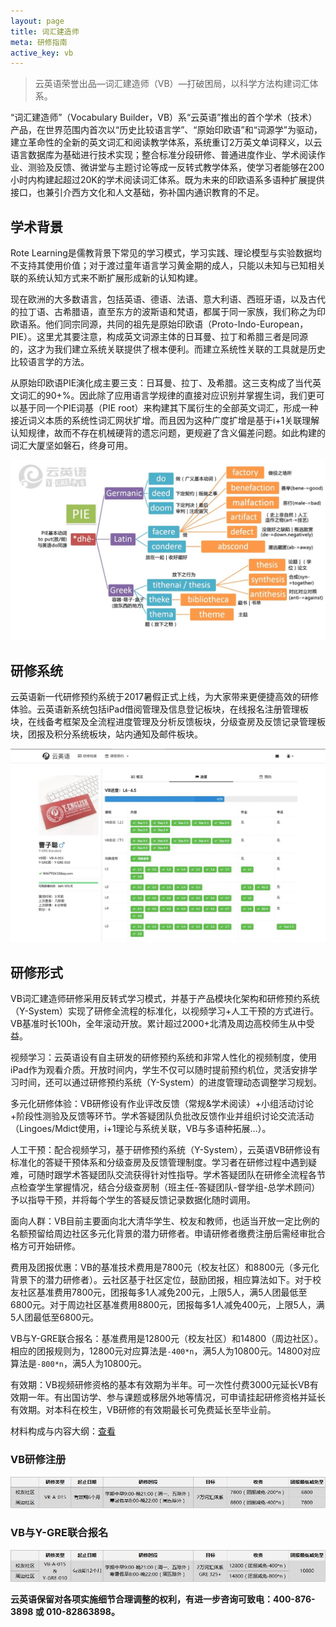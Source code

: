 ```yaml
---
layout: page
title: 词汇建造师
meta: 研修指南
active_key: vb
---
```


> 云英语荣誉出品—词汇建造师（VB）—打破困局，以科学方法构建词汇体系。

“词汇建造师”（Vocabulary Builder，VB）系“云英语”推出的首个学术（技术）产品，在世界范围内首次以“历史比较语言学”、“原始印欧语”和“词源学”为驱动，建立革命性的全新的英文词汇和阅读教学体系，系统重订2万英文单词释义，以云语言数据库为基础进行技术实现；整合标准分段研修、普通进度作业、学术阅读作业、测验及反馈、微讲堂与主题讨论等成一反转式教学体系，使学习者能够在200小时内构建起超过20K的学术阅读词汇体系。既为未来的印欧语系多语种扩展提供接口，也兼引介西方文化和人文基础，弥补国内通识教育的不足。

## 学术背景

Rote Learning是儒教背景下常见的学习模式，学习实践、理论模型与实验数据均不支持其使用价值；对于渡过童年语言学习黄金期的成人，只能以未知与已知相关联的系统认知方式来不断扩展形成新的认知构建。

现在欧洲的大多数语言，包括英语、德语、法语、意大利语、西班牙语，以及古代的拉丁语、古希腊语，直至东方的波斯语和梵语，都属于同一家族，我们称之为印欧语系。他们同宗同源，共同的祖先是原始印欧语（Proto-Indo-European，PIE）。这里尤其要注意，构成英文词源主体的日耳曼、拉丁和希腊三者是同源的，这才为我们建立系统关联提供了根本便利。而建立系统性关联的工具就是历史比较语言学的方法。

从原始印欧语PIE演化成主要三支：日耳曼、拉丁、及希腊。这三支构成了当代英文词汇的90+%。因此除了应用语言学规律的直接对应识别并掌握生词，我们更可以基于同一个PIE词基（PIE root）来构建其下属衍生的全部英文词汇，形成一种接近词义本质的系统性词汇网状扩增。而且因为这种广度扩增是基于i+1关联理解认知规律，故而不存在机械硬背的遗忘问题，更规避了含义偏差问题。如此构建的词汇大厦坚如磐石，终身可用。

![PIE](/images/vb/pie.jpg)

## 研修系统

云英语新一代研修预约系统于2017暑假正式上线，为大家带来更便捷高效的研修体验。云英语新系统包括iPad借阅管理及信息登记板块，在线报名注册管理板块，在线备考框架及全流程进度管理及分析反馈板块，分级查房及反馈记录管理板块，团报及积分系统板块，站内通知及邮件板块。

![Profile](/images/vb/profile.jpg)

## 研修形式

VB词汇建造师研修采用反转式学习模式，并基于产品模块化架构和研修预约系统（Y-System）实现了研修全流程的标准化，以视频学习+人工干预的方式进行。VB基准时长100h，全年滚动开放。累计超过2000+北清及周边高校师生从中受益。

视频学习：云英语设有自主研发的研修预约系统和非常人性化的视频制度，使用iPad作为观看介质。开放时间内，学生不仅可以随时提前预约机位，灵活安排学习时间，还可以通过研修预约系统（Y-System）的进度管理动态调整学习规划。

多元化研修体验：VB研修设有作业评改反馈（常规&学术阅读）+小组活动讨论+阶段性测验及反馈等环节。学术答疑团队负批改反馈作业并组织讨论交流活动（Lingoes/Mdict使用，i+1理论与系统关联，VB与多语种拓展…）。

人工干预：配合视频学习，基于研修预约系统（Y-System），云英语VB研修设有标准化的答疑干预体系和分级查房及反馈管理制度。学习者在研修过程中遇到疑难，可随时跟学术答疑团队交流获得针对性指导。学术答疑团队在研修全流程各节点检查学生掌握情况，结合分级查房制（班主任-答疑团队-督学组-总学术顾问）予以指导干预，并将每个学生的答疑反馈记录数据化随时调用。

面向人群：VB目前主要面向北大清华学生、校友和教师，也适当开放一定比例的名额预留给周边社区多元化背景的潜力研修者。申请研修者缴费注册后需经审批合格方可开始研修。

费用及团报优惠：VB的基准技术费用是7800元（校友社区）和8800元（多元化背景下的潜力研修者）。云社区基于社区定位，鼓励团报，相应算法如下。对于校友社区基准费用7800元，团报每多1人减免200元，上限5人，满5人团最低至6800元。对于周边社区基准费用8800元，团报每多1人减免400元，上限5人，满5人团最低至6800元。

VB与Y-GRE联合报名：基准费用是12800元（校友社区）和14800（周边社区）。相应的团报规则为，12800元对应算法是`-400*n`，满5人为10800元。14800对应算法是`-800*n`，满5人为10800元。

有效期：VB视频研修资格的基本有效期为半年。可一次性付费3000元延长VB有效期一年。有出国访学、参与课题或移居外地等情况，可申请挂起研修资格并延长有效期。对本科在校生，VB研修的有效期最长可免费延长至毕业前。

材料构成与内容大纲：[查看](/vb/syllabus/)


### VB研修注册

![Registration](/images/vb/registration-1.jpg)

### VB与Y-GRE联合报名

![Registration](/images/vb/registration-2.jpg)

**云英语保留对各项实施细节合理调整的权利，有进一步咨询可致电：400-876-3898 或 010-82863898。**
